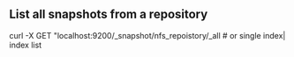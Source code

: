 ## List all snapshots from a repository

curl -X GET "localhost:9200/_snapshot/nfs_repoistory/_all # or single index| index list

